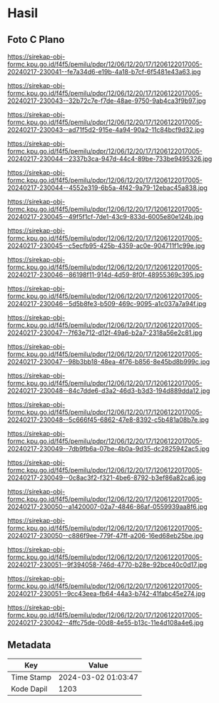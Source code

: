# Hasil

## Foto C Plano

https://sirekap-obj-formc.kpu.go.id/f4f5/pemilu/pdpr/12/06/12/20/17/1206122017005-20240217-230041--fe7a34d6-e19b-4a18-b7cf-6f5481e43a63.jpg

https://sirekap-obj-formc.kpu.go.id/f4f5/pemilu/pdpr/12/06/12/20/17/1206122017005-20240217-230043--32b72c7e-f7de-48ae-9750-9ab4ca3f9b97.jpg

https://sirekap-obj-formc.kpu.go.id/f4f5/pemilu/pdpr/12/06/12/20/17/1206122017005-20240217-230043--ad71f5d2-915e-4a94-90a2-11c84bcf9d32.jpg

https://sirekap-obj-formc.kpu.go.id/f4f5/pemilu/pdpr/12/06/12/20/17/1206122017005-20240217-230044--2337b3ca-947d-44c4-89be-733be9495326.jpg

https://sirekap-obj-formc.kpu.go.id/f4f5/pemilu/pdpr/12/06/12/20/17/1206122017005-20240217-230044--4552e319-6b5a-4f42-9a79-12ebac45a838.jpg

https://sirekap-obj-formc.kpu.go.id/f4f5/pemilu/pdpr/12/06/12/20/17/1206122017005-20240217-230045--49f5f1cf-7de1-43c9-833d-6005e80e124b.jpg

https://sirekap-obj-formc.kpu.go.id/f4f5/pemilu/pdpr/12/06/12/20/17/1206122017005-20240217-230045--c5ecfb95-425b-4359-ac0e-904711f1c99e.jpg

https://sirekap-obj-formc.kpu.go.id/f4f5/pemilu/pdpr/12/06/12/20/17/1206122017005-20240217-230046--86198f11-914d-4d59-8f0f-48955369c395.jpg

https://sirekap-obj-formc.kpu.go.id/f4f5/pemilu/pdpr/12/06/12/20/17/1206122017005-20240217-230046--5d5b8fe3-b509-469c-9095-a1c037a7a94f.jpg

https://sirekap-obj-formc.kpu.go.id/f4f5/pemilu/pdpr/12/06/12/20/17/1206122017005-20240217-230047--7f63e712-d12f-49a6-b2a7-2318a56e2c81.jpg

https://sirekap-obj-formc.kpu.go.id/f4f5/pemilu/pdpr/12/06/12/20/17/1206122017005-20240217-230047--98b3bb18-48ea-4f76-b856-8e45bd8b999c.jpg

https://sirekap-obj-formc.kpu.go.id/f4f5/pemilu/pdpr/12/06/12/20/17/1206122017005-20240217-230048--84c7dde6-d3a2-46d3-b3d3-194d889dda12.jpg

https://sirekap-obj-formc.kpu.go.id/f4f5/pemilu/pdpr/12/06/12/20/17/1206122017005-20240217-230048--5c666f45-6862-47e8-8392-c5b481a08b7e.jpg

https://sirekap-obj-formc.kpu.go.id/f4f5/pemilu/pdpr/12/06/12/20/17/1206122017005-20240217-230049--7db9fb6a-07be-4b0a-9d35-dc2825942ac5.jpg

https://sirekap-obj-formc.kpu.go.id/f4f5/pemilu/pdpr/12/06/12/20/17/1206122017005-20240217-230049--0c8ac3f2-f321-4be6-8792-b3ef86a82ca6.jpg

https://sirekap-obj-formc.kpu.go.id/f4f5/pemilu/pdpr/12/06/12/20/17/1206122017005-20240217-230050--a1420007-02a7-4846-86af-0559939aa8f6.jpg

https://sirekap-obj-formc.kpu.go.id/f4f5/pemilu/pdpr/12/06/12/20/17/1206122017005-20240217-230050--c886f9ee-779f-47ff-a206-16ed68eb25be.jpg

https://sirekap-obj-formc.kpu.go.id/f4f5/pemilu/pdpr/12/06/12/20/17/1206122017005-20240217-230051--9f394058-746d-4770-b28e-92bce40c0d17.jpg

https://sirekap-obj-formc.kpu.go.id/f4f5/pemilu/pdpr/12/06/12/20/17/1206122017005-20240217-230051--9cc43eea-fb64-44a3-b742-41fabc45e274.jpg

https://sirekap-obj-formc.kpu.go.id/f4f5/pemilu/pdpr/12/06/12/20/17/1206122017005-20240217-230042--4ffc75de-00d8-4e55-b13c-11e4d108a4e6.jpg


## Metadata

| Key        | Value               |
| ---------- | ------------------- |
| Time Stamp | 2024-03-02 01:03:47 |
| Kode Dapil | 1203                |



